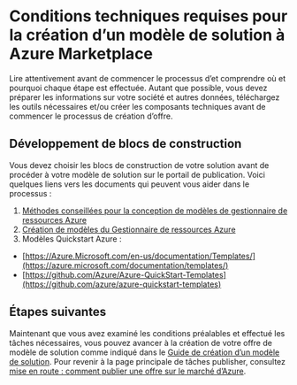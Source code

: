 <properties
   pageTitle="Les conditions techniques requises pour la création d’un modèle de solution pour le marché | Microsoft Azure"
   description="Comprendre la configuration requise pour la création d’un modèle de solution pour déployer et vendre sur le marché d’Azure"
   services="marketplace-publishing"
   documentationCenter=""
   authors="HannibalSII"
   manager="hascipio"
   editor=""/>

<tags
   ms.service="marketplace"
   ms.devlang="na"
   ms.topic="article"
   ms.tgt_pltfrm="na"
   ms.workload="na"
   ms.date="01/28/2016"
   ms.author="hascipio; v-divte" />

# <a name="technical-prerequisites-for-creating-a-solution-template-for-the-azure-marketplace"></a>Conditions techniques requises pour la création d’un modèle de solution à Azure Marketplace
Lire attentivement avant de commencer le processus d’et comprendre où et pourquoi chaque étape est effectuée. Autant que possible, vous devez préparer les informations sur votre société et autres données, téléchargez les outils nécessaires et/ou créer les composants techniques avant de commencer le processus de création d’offre.  

## <a name="developing-building-blocks"></a>Développement de blocs de construction
Vous devez choisir les blocs de construction de votre solution avant de procéder à votre modèle de solution sur le portail de publication. Voici quelques liens vers les documents qui peuvent vous aider dans le processus :

1. [Méthodes conseillées pour la conception de modèles de gestionnaire de ressources Azure](../best-practices-resource-manager-design-templates.md)
2. [Création de modèles du Gestionnaire de ressources Azure](../resource-group-authoring-templates.md)
3. Modèles Quickstart Azure :
  - [https://Azure.Microsoft.com/en-us/documentation/Templates/](https://azure.microsoft.com/documentation/templates/)
  - [https://github.com/Azure/Azure-QuickStart-Templates](https://github.com/azure/azure-quickstart-templates)

## <a name="next-steps"></a>Étapes suivantes
Maintenant que vous avez examiné les conditions préalables et effectué les tâches nécessaires, vous pouvez avancer à la création de votre offre de modèle de solution comme indiqué dans le [Guide de création d’un modèle de solution](marketplace-publishing-solution-template-creation.md). Pour revenir à la page principale de tâches publisher, consultez [mise en route : comment publier une offre sur le marché d’Azure](marketplace-publishing-getting-started.md).


[link-acct]:marketplace-publishing-accounts-creation-registration.md
